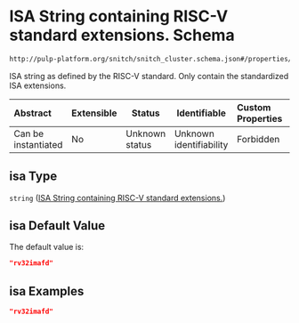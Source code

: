 # ISA String containing RISC-V standard extensions. Schema

```txt
http://pulp-platform.org/snitch/snitch_cluster.schema.json#/properties/hives/items/properties/cores/items/properties/isa
```

ISA string as defined by the RISC-V standard. Only contain the standardized ISA extensions.


| Abstract            | Extensible | Status         | Identifiable            | Custom Properties | Additional Properties | Access Restrictions | Defined In                                                                        |
| :------------------ | ---------- | -------------- | ----------------------- | :---------------- | --------------------- | ------------------- | --------------------------------------------------------------------------------- |
| Can be instantiated | No         | Unknown status | Unknown identifiability | Forbidden         | Allowed               | none                | [snitch_cluster.schema.json\*](snitch_cluster.schema.json "open original schema") |

## isa Type

`string` ([ISA String containing RISC-V standard extensions.](snitch_cluster-properties-hives-hive-description-properties-cores-core-description-properties-isa-string-containing-risc-v-standard-extensions.md))

## isa Default Value

The default value is:

```json
"rv32imafd"
```

## isa Examples

```json
"rv32imafd"
```

